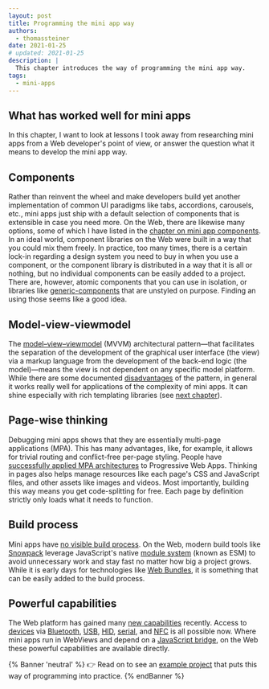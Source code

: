 ```yaml
---
layout: post
title: Programming the mini app way
authors:
  - thomassteiner
date: 2021-01-25
# updated: 2021-01-25
description: |
  This chapter introduces the way of programming the mini app way.
tags:
  - mini-apps
---
```


## What has worked well for mini apps

In this chapter, I want to look at lessons I took away from researching mini apps from a Web developer's point of view,
or answer the question what it means to develop the mini app way.

## Components

Rather than reinvent the wheel and make developers build yet another implementation of common UI paradigms like tabs,
accordions, carousels, etc., mini apps just ship with a default selection of components that is extensible in case you need more.
On the Web, there are likewise many options, some of which I have listed in the [chapter on mini app components](/mini-app-components/#web-components).
In an ideal world, component libraries on the Web were built in a way that you could mix them freely.
In practice, too many times, there is a certain lock-in regarding a design system you need to buy in when you use a component,
or the component library is distributed in a way that it is all or nothing, but no individual components can be easily added to a project.
There are, however, atomic components that you can use in isolation, or libraries like [generic-components](https://github.com/thepassle/generic-components)
that are unstyled on purpose.
Finding an using those seems like a good idea.

## Model-view-viewmodel

The [model–view–viewmodel](/mini-app-markup-styling-and-scripting/#markup-languages) (MVVM) architectural pattern—that facilitates the
separation of the development of the graphical user interface (the view) via a markup language from
the development of the back-end logic (the model)—means the view is not dependent on any specific model platform.
While there are some documented [disadvantages](https://docs.microsoft.com/en-us/archive/blogs/johngossman/advantages-and-disadvantages-of-m-v-vm) of the pattern, in general it works really well for applications of the complexity of mini apps.
It can shine especially with rich templating libraries (see [next chapter](/an-example-project/)).

## Page-wise thinking

Debugging mini apps shows that they are essentially multi-page applications (MPA).
This has many advantages, like, for example, it allows for trivial routing and conflict-free per-page styling.
People have [successfully applied MPA architectures](https://medium.com/elemefe/upgrading-ele-me-to-progressive-web-app-2a446832e509) to Progressive Web Apps.
Thinking in pages also helps manage resources like each page's CSS and JavaScript files, and other assets like images and videos.
Most importantly, building this way means you get code-splitting for free. Each page by definition strictly only loads what it needs to function.

## Build process

Mini apps have [no visible build process](/project-structure-lifecycle-and-bundling/#the-build-process).
On the Web, modern build tools like [Snowpack](https://www.snowpack.dev/) leverage JavaScript's native
[module system](https://developer.mozilla.org/en-US/docs/Web/JavaScript/Reference/Statements/import)
(known as ESM) to avoid unnecessary work and stay fast no matter how big a project grows.
While it is early days for technologies like [Web Bundles](/web-bundles/), it is something that can be easily added
to the build process.

## Powerful capabilities

The Web platform has gained many [new capabilities](/tags/capabilities/) recently.
Access to [devices](/tags/devices/) via [Bluetooth](/bluetooth/), [USB](/usb/), [HID](/hid/), [serial](/serial/),
and [NFC](/nfc/) is all possible now.
Where mini apps run in WebViews and depend on a [JavaScript bridge](/mini-app-markup-styling-and-scripting/#javascript-bridge-api),
on the Web these powerful capabilities are available directly.

{% Banner 'neutral' %}
  👉 Read on to see an [example project](/an-example-project/) that puts this way of programming into practice.
{% endBanner %}
